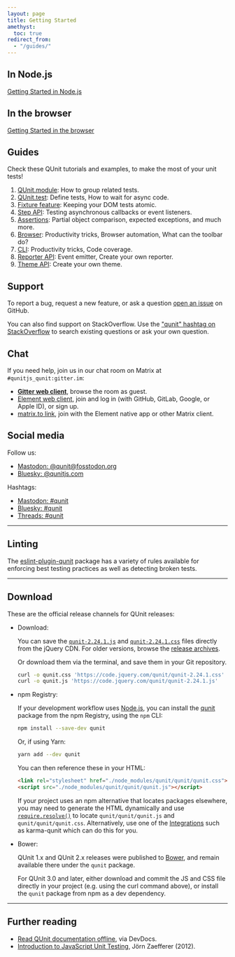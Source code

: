 ```yaml
---
layout: page
title: Getting Started
amethyst:
  toc: true
redirect_from:
  - "/guides/"
---
```


## In Node.js

[Getting Started in Node.js](./cli.md)

## In the browser

[Getting Started in the browser](./browser.md)

## Guides

Check these QUnit tutorials and examples, to make the most of your unit tests!

1. [QUnit.module](./api/QUnit/module.md#organizing-your-tests): How to group related tests.
1. [QUnit.test](./api/QUnit/test.md#examples): Define tests, How to wait for async code.
1. [Fixture feature](./browser.md#fixture): Keeping your DOM tests atomic.
1. [Step API](./api/assert/verifySteps.md): Testing asynchronous callbacks or event listeners.
1. [Assertions](./api/assert/index.md): Partial object comparison, expected exceptions, and much more.
1. [Browser](./browser.md): Productivity tricks, Browser automation, What can the toolbar do?
1. [CLI](./cli.md): Productivity tricks, Code coverage.
1. [Reporter API](./callbacks/QUnit.on.md#reporter-api): Event emitter, Create your own reporter.
1. [Theme API](./browser.md#theme-api): Create your own theme.

## Support

To report a bug, request a new feature, or ask a question [open an issue](https://github.com/qunitjs/qunit/issues) on GitHub.

You can also find support on StackOverflow. Use the ["qunit" hashtag on StackOverflow](https://stackoverflow.com/questions/tagged/qunit) to search existing questions or ask your own question.

## Chat

If you need help, join us in our chat room on Matrix at `#qunitjs_qunit:gitter.im`:

* **[Gitter web client](https://app.gitter.im/#/room/#qunitjs_qunit:gitter.im)**, browse the room as guest.
* [Element web client](https://app.element.io/#/room/#qunitjs_qunit:gitter.im), join and log in (with GitHub, GitLab, Google, or Apple ID), or sign up.
* [matrix.to link](https://matrix.to/#/#qunitjs_qunit:gitter.im?web-instance[element.io]=app.gitter.im), join with the Element native app or other Matrix client.

## Social media

Follow us:
* [Mastodon: @qunit@fosstodon.org](https://fosstodon.org/@qunit)
* [Bluesky: @qunitjs.com](https://bsky.app/profile/qunitjs.com)

Hashtags:
* [Mastodon: #qunit](https://mastodon.social/tags/qunit)
* [Bluesky: #qunit](https://bsky.app/hashtag/qunit)
* [Threads: #qunit](https://www.threads.net/search?q=%23qunit&serp_type=default)

---

## Linting

The [eslint-plugin-qunit](https://github.com/platinumazure/eslint-plugin-qunit) package has a variety of rules available for enforcing best testing practices as well as detecting broken tests.

---

<span id="release-channels"></span>

## Download

These are the official release channels for QUnit releases:

* Download:

  You can save the [`qunit-2.24.1.js`](https://code.jquery.com/qunit/qunit-2.24.1.js) and [`qunit-2.24.1.css`](https://code.jquery.com/qunit/qunit-2.24.1.css) files directly from the jQuery CDN.
  For older versions, browse the [release archives](https://releases.jquery.com/qunit/).

  Or download them via the terminal, and save them in your Git repository.

  ```bash
  curl -o qunit.css 'https://code.jquery.com/qunit/qunit-2.24.1.css'
  curl -o qunit.js 'https://code.jquery.com/qunit/qunit-2.24.1.js'
  ```

* npm Registry:

  If your development workflow uses [Node.js](https://nodejs.org/en/), you can install the [qunit](https://www.npmjs.com/package/qunit) package from the npm Registry, using the `npm` CLI:

  ```bash
  npm install --save-dev qunit
  ```

  Or, if using Yarn:
  ```bash
  yarn add --dev qunit
  ```

  You can then reference these in your HTML:
  ```html
  <link rel="stylesheet" href="./node_modules/qunit/qunit/qunit.css">
  <script src="./node_modules/qunit/qunit/qunit.js"></script>
  ```

  If your project uses an npm alternative that locates packages elsewhere, you may need to generate the HTML dynamically and use [`require.resolve()`](https://nodejs.org/api/modules.html#modules_require_resolve_request_options) to locate `qunit/qunit/qunit.js` and `qunit/qunit/qunit.css`. Alternatively, use one of the [Integrations](./browser.md#integrations) such as karma-qunit which can do this for you.

* Bower:

  QUnit 1.x and QUnit 2.x releases were published to [Bower](https://bower.io/), and remain available there  under the `qunit` package.

  For QUnit 3.0 and later, either download and commit the JS and CSS file directly in your project (e.g. using the curl command above), or install the `qunit` package from npm as a dev dependency.

---

## Further reading

* [Read QUnit documentation offline](https://devdocs.io/qunit/), via DevDocs.
* [Introduction to JavaScript Unit Testing](https://coding.smashingmagazine.com/2012/06/introduction-to-javascript-unit-testing/), Jörn Zaefferer (2012).
